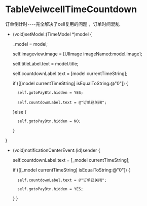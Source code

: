 # TableVeiwcellTimeCountdown
订单倒计时----完全解决了cell复用的问题 ，订单时间混乱
- (void)setModel:(TimeModel *)model {
    
    _model = model;
    
    self.imageview.image = [UIImage imageNamed:model.image];
    
    self.titleLabel.text = model.title;
    
    self.countdownLabel.text = [model currentTimeString];
    
    
    if ([[model currentTimeString] isEqualToString:@"0"]) {
    
        self.gotoPayBtn.hidden = YES;
        
        self.countdownLabel.text = @"订单已关闭";
        
    }else {
        
        self.gotoPayBtn.hidden = NO;
    }
    
}

- (void)notificationCenterEvent:(id)sender {
    
    self.countdownLabel.text = [_model currentTimeString];
    
    if ([[_model currentTimeString] isEqualToString:@"0"]) {
        
        self.countdownLabel.text = @"订单已关闭";
        
        self.gotoPayBtn.hidden = YES;
    }
}
